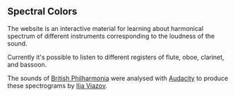 ## Spectral Colors

The website is an interactive material for learning about harmonical spectrum of different instruments corresponding to the loudness of the sound.

Currently it's possible to listen to different registers of flute, oboe, clarinet, and bassoon.

The sounds of [British Philharmonia](https://philharmonia.co.uk/resources/sound-samples/) were analysed with [Audacity](https://www.audacityteam.org/download/) to produce these spectrograms by [Ilia Viazov](https://iliaviazov.github.io/CV/).
